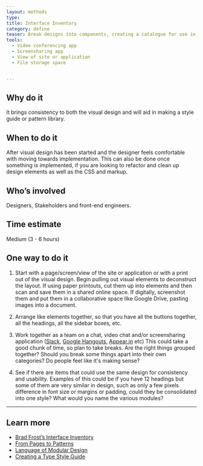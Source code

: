 ```yaml
---
layout: methods
type:
title: Interface Inventory
category: define
teaser: Break designs into components, creating a catalogue for use in code.
tools:
  - Video conferencing app
  - Screensharing app
  - View of site or application
  - File storage space


---
```


## Why do it

It brings consistency to both the visual design and will aid in making a style guide or pattern library.


## When to do it

After visual design has been started and the designer feels comfortable with moving towards implementation. This can also be done once something is implemented, if you are looking to refactor and clean up design elements as well as the CSS and markup.

## Who’s involved

Designers, Stakeholders and front-end engineers.

## Time estimate

Medium (3 - 6 hours)

## One way to do it

1. Start with a page/screen/view of the site or application or with a print out of the visual design. Begin pulling out visual elements to deconstruct the layout. If using paper printouts, cut them up into elements and then scan and save them in a shared online space. If digitally, screenshot them and put them in a collaborative space like Google Drive, pasting images into a document.

2. Arrange like elements together, so that you have all the buttons together, all the headings, all the sidebar boxes, etc.

3. Work together as a team on a chat, video chat and/or screensharing application ([Slack](https://slack.com/), [Google Hangouts](https://hangouts.google.com/), [Appear.in](https://appear.in/) etc) This could take a good chunk of time, so plan to take breaks.  Are the right things grouped together? Should you break some things apart into their own categories? Do people feel like it's making sense?

4. See if there are items that could use the same design for consistency and usability. Examples of this could be if you have 12 headings but some of them are very similar in design, such as only a few pixels difference in font size or margins or padding, could they be consolidated into one style? What would you name the various modules?

---

## Learn more

* [Brad Frost’s Interface Inventory](http://bradfrost.com/blog/post/interface-inventory/)
* [From Pages to Patterns](http://alistapart.com/article/from-pages-to-patterns-an-exercise-for-everyone)
* [Language of Modular Design](http://alistapart.com/article/language-of-modular-design)
* [Creating a Type Style Guide](http://blog.typekit.com/2014/10/22/creating-a-type-style-guide/)
